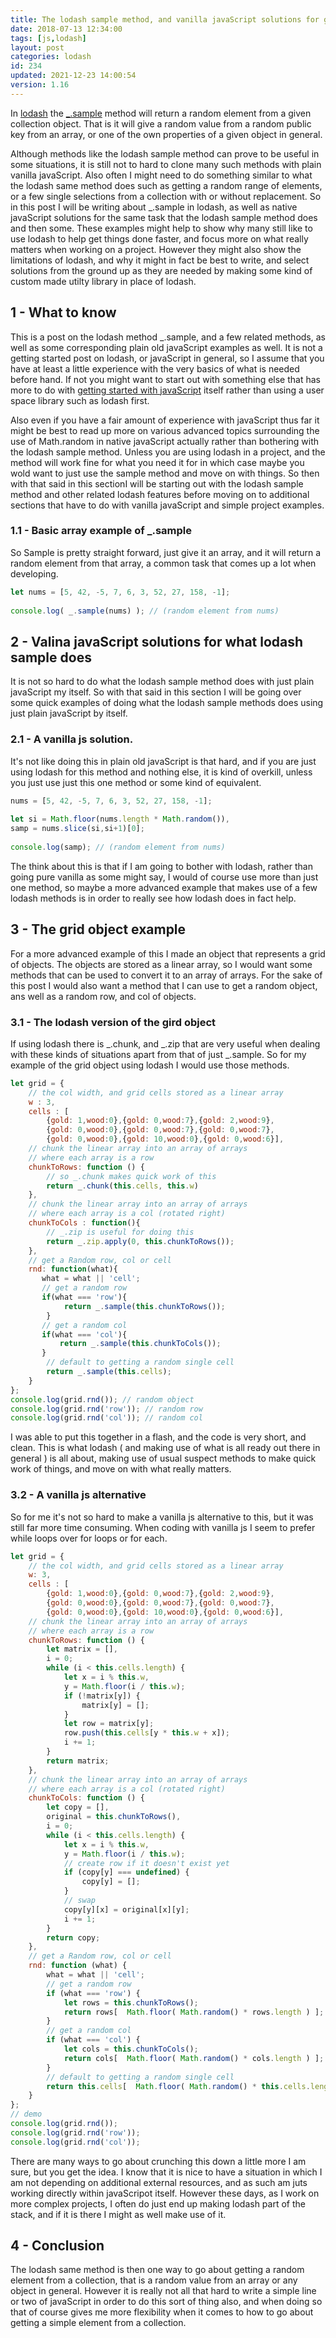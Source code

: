 ```yaml
---
title: The lodash sample method, and vanilla javaScript solutions for getting random elements from a collection.
date: 2018-07-13 12:34:00
tags: [js,lodash]
layout: post
categories: lodash
id: 234
updated: 2021-12-23 14:00:54
version: 1.16
---
```


In [lodash](https://lodash.com/) the [\_.sample](https://lodash.com/docs/4.17.4#sample) method will return a random element from a given collection object. That is it will give a random value from a random public key from an array, or one of the own properties of a given object in general.

Although methods like the lodash sample method can prove to be useful in some situations, it is still not to hard to clone many such methods with plain vanilla javaScript. Also often I might need to do something similar to what the lodash same method does such as getting a random range of elements, or a few single selections from a collection with or without replacement. So in this post I will be writing about \_.sample in lodash, as well as native javaScript solutions for the same task that the lodash sample method does and then some. These examples might help to show why many still like to use lodash to help get things done faster, and focus more on what really matters when working on a project. However they might also show the limitations of lodash, and why it might in fact be best to write, and select solutions from the ground up as they are needed by making some kind of custom made utilty library in place of lodash.

<!-- more -->

## 1 - What to know

This is a post on the lodash method \_.sample, and a few related methods, as well as some corresponding plain old javaScript examples as well. It is not a getting started post on lodash, or javaScript in general, so I assume  that you have at least a little experience with the very basics of what is needed before hand. If not you might want to start out with something else that has more to do with [getting started with javaScript](/2018/11/27/js-getting-started/) itself rather than using a user space library such as lodash first.

Also even if you have a fair amount of experience with javaScript thus far it might be best to read up more on various advanced topics surrounding the use of Math.random in native javaScript actually rather than bothering with the lodash sample method. Unless you are using lodash in a project, and the method will work fine for what you need it for in which case maybe you wold want to just use the sample method and move on with things. So then with that said in this sectionI will be starting out with the lodash sample method and other related lodash features before moving on to additional sections that have to do with vanilla javaScript and simple project examples.

### 1.1 - Basic array example of \_.sample

So Sample is pretty straight forward, just give it an array, and it will return a random element from that array, a common task that comes up a lot when developing.

```js
let nums = [5, 42, -5, 7, 6, 3, 52, 27, 158, -1];
 
console.log( _.sample(nums) ); // (random element from nums)
```

## 2 - Valina javaScript solutions for what lodash sample does

It is not so hard to do what the lodash sample method does with just plain javaScript my itself. So with that said in this section I will be going over some quick examples of doing what the lodash sample methods does using just plain javaScript by itself.

### 2.1 - A vanilla js solution.

It's not like doing this in plain old javaScript is that hard, and if you are just using lodash for this method and nothing else, it is kind of overkill, unless you just use just this one method or some kind of equivalent.

```js
nums = [5, 42, -5, 7, 6, 3, 52, 27, 158, -1];
 
let si = Math.floor(nums.length * Math.random()),
samp = nums.slice(si,si+1)[0];
 
console.log(samp); // (random element from nums)
```

The think about this is that if I am going to bother with lodash, rather than going pure vanilla as some might say, I would of course use more than just one method, so maybe a more advanced example that makes use of a few lodash methods is in order to really see how lodash does in fact help.


## 3 - The grid object example

For a more advanced example of this I made an object that represents a grid of objects. The objects are stored as a linear array, so I would want some methods that can be used to convert it to an array of arrays. For the sake of this post I would also want a method that I can use to get a random object, ans well as a random row, and col of objects.

### 3.1 - The lodash version of the gird object

If using lodash there is \_.chunk, and _.zip that are very useful when dealing with these kinds of situations apart from that of just \_.sample. So for my example of the grid object using lodash I would use those methods.

```js
let grid = {
    // the col width, and grid cells stored as a linear array
    w : 3,
    cells : [
        {gold: 1,wood:0},{gold: 0,wood:7},{gold: 2,wood:9},
        {gold: 0,wood:0},{gold: 0,wood:7},{gold: 0,wood:7},
        {gold: 0,wood:0},{gold: 10,wood:0},{gold: 0,wood:6}],
    // chunk the linear array into an array of arrays
    // where each array is a row
    chunkToRows: function () {
        // so _.chunk makes quick work of this
        return _.chunk(this.cells, this.w)
    },
    // chunk the linear array into an array of arrays
    // where each array is a col (rotated right)
    chunkToCols : function(){
        // _.zip is useful for doing this
        return _.zip.apply(0, this.chunkToRows());
    },
    // get a Random row, col or cell
    rnd: function(what){
       what = what || 'cell';
       // get a random row
       if(what === 'row'){
            return _.sample(this.chunkToRows());
        }
       // get a random col
       if(what === 'col'){
           return _.sample(this.chunkToCols());
       }
        // default to getting a random single cell
        return _.sample(this.cells);
    }
};
console.log(grid.rnd()); // random object
console.log(grid.rnd('row')); // random row
console.log(grid.rnd('col')); // random col
```

I was able to put this together in a flash, and the code is very short, and clean. This is what lodash ( and making use of what is all ready out there in general ) is all about, making use of usual suspect methods to make quick work of things, and move on with what really matters.

### 3.2 - A vanilla js alternative

So for me it's not so hard to make a vanilla js alternative to this, but it was still far more time consuming. When coding with vanilla js I seem to prefer while loops over for loops or for each.

```js
let grid = {
    // the col width, and grid cells stored as a linear array
    w: 3,
    cells : [
        {gold: 1,wood:0},{gold: 0,wood:7},{gold: 2,wood:9},
        {gold: 0,wood:0},{gold: 0,wood:7},{gold: 0,wood:7},
        {gold: 0,wood:0},{gold: 10,wood:0},{gold: 0,wood:6}],
    // chunk the linear array into an array of arrays
    // where each array is a row
    chunkToRows: function () {
        let matrix = [],
        i = 0;
        while (i < this.cells.length) {
            let x = i % this.w,
            y = Math.floor(i / this.w);
            if (!matrix[y]) {
                matrix[y] = [];
            }
            let row = matrix[y];
            row.push(this.cells[y * this.w + x]);
            i += 1;
        }
        return matrix;
    },
    // chunk the linear array into an array of arrays
    // where each array is a col (rotated right)
    chunkToCols: function () {
        let copy = [],
        original = this.chunkToRows(),
        i = 0;
        while (i < this.cells.length) {
            let x = i % this.w,
            y = Math.floor(i / this.w);
            // create row if it doesn't exist yet
            if (copy[y] === undefined) {
                copy[y] = [];
            }
            // swap
            copy[y][x] = original[x][y];
            i += 1;
        }
        return copy;
    },
    // get a Random row, col or cell
    rnd: function (what) {
        what = what || 'cell';
        // get a random row
        if (what === 'row') {
            let rows = this.chunkToRows();
            return rows[  Math.floor( Math.random() * rows.length ) ];
        }
        // get a random col
        if (what === 'col') {
            let cols = this.chunkToCols();
            return cols[  Math.floor( Math.random() * cols.length ) ];
        }
        // default to getting a random single cell
        return this.cells[  Math.floor( Math.random() * this.cells.length ) ];
    }
};
// demo
console.log(grid.rnd());
console.log(grid.rnd('row'));
console.log(grid.rnd('col'));


```

There are many ways to go about crunching this down a little more I am sure, but you get the idea. I know that it is nice to have a situation in which I am not depending on additional external resources, and as such am juts working directly within javaScripot itself. However these days, as I work on more complex projects, I often do just end up making lodash part of the stack, and if it is there I might as well make use of it.

## 4 - Conclusion

The lodash same method is then one way to go about getting a random element from a collection, that is a random value from an array or any object in general. However it is really not all that hard to write a simple line or two of javaScript in order to do this sort of thing also, and when doing so that of course gives me more flexibility when it comes to how to go about getting a simple element from a collection.

